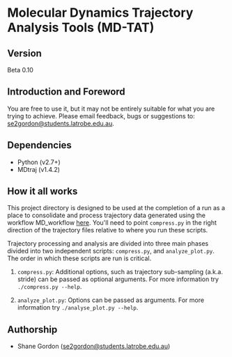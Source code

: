 # Molecular Dynamics Trajectory Analysis Tools (MD-TAT)

## Version

Beta 0.10

## Introduction and Foreword

You are free to use it, but it may not be entirely suitable for what you are
trying to achieve. Please email feedback, bugs or suggestions to:
<a href="mailto:se2gordon@students.latrobe.edu.au">se2gordon@students.latrobe.edu.au</a>.

## Dependencies

* Python (v2.7+)
* MDtraj (v1.4.2)

## How it all works

This project directory is designed to be used at the completion of a run as a
place to consolidate and process trajectory data generated using the workflow
MD\_workflow [here](https://github.com/s-gordon/MD_workflow/tree/pythonic).
You'll need to point `compress.py` in the right direction of the trajectory
files relative to where you run these scripts.

Trajectory processing and analysis are divided into three main phases divided
into two independent scripts: `compress.py`, and `analyze_plot.py`. The order in
which these scripts are run is critical.

1. `compress.py`: Additional options, such as trajectory sub-sampling (a.k.a.
   stride) can be passed as optional arguments.  For more information try
   `./compress.py --help`.

1. `analyze_plot.py`: Options can be passed as arguments. For more information
   try `./analyse_plot.py --help`.

## Authorship

* Shane Gordon (<a href="mailto:se2gordon@students.latrobe.edu.au">se2gordon@students.latrobe.edu.au</a>)

